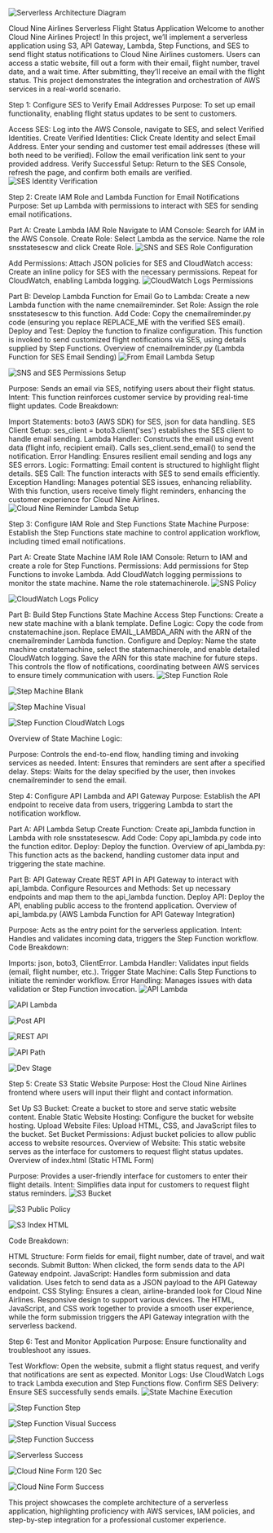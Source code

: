 ![Serverless Architecture Diagram](screenshots/serverless.drawio.png)



Cloud Nine Airlines Serverless Flight Status Application
Welcome to another Cloud Nine Airlines Project! In this project, we’ll implement a serverless application using S3, API Gateway, Lambda, Step Functions, and SES to send flight status notifications to Cloud Nine Airlines customers. Users can access a static website, fill out a form with their email, flight number, travel date, and a wait time. After submitting, they’ll receive an email with the flight status. This project demonstrates the integration and orchestration of AWS services in a real-world scenario.

Step 1: Configure SES to Verify Email Addresses
Purpose: To set up email functionality, enabling flight status updates to be sent to customers.

Access SES: Log into the AWS Console, navigate to SES, and select Verified Identities.
Create Verified Identities:
Click Create Identity and select Email Address.
Enter your sending and customer test email addresses (these will both need to be verified).
Follow the email verification link sent to your provided address.
Verify Successful Setup: Return to the SES Console, refresh the page, and confirm both emails are verified.
![SES Identity Verification](screenshots/sesidentities.png)


Step 2: Create IAM Role and Lambda Function for Email Notifications
Purpose: Set up Lambda with permissions to interact with SES for sending email notifications.

Part A: Create Lambda IAM Role
Navigate to IAM Console: Search for IAM in the AWS Console.
Create Role:
Select Lambda as the service.
Name the role snsstatesescw and click Create Role.
![SNS and SES Role Configuration](screenshots/snsesrole.png)

Add Permissions:
Attach JSON policies for SES and CloudWatch access:
Create an inline policy for SES with the necessary permissions.
Repeat for CloudWatch, enabling Lambda logging.
![CloudWatch Logs Permissions](screenshots/cwlogspermiss.png)

Part B: Develop Lambda Function for Email
Go to Lambda: Create a new Lambda function with the name cnemailreminder.
Set Role: Assign the role snsstatesescw to this function.
Add Code: Copy the cnemailreminder.py code (ensuring you replace REPLACE_ME with the verified SES email).
Deploy and Test: Deploy the function to finalize configuration.
This function is invoked to send customized flight notifications via SES, using details supplied by Step Functions.
Overview of cnemailreminder.py (Lambda Function for SES Email Sending)
![From Email Lambda Setup](screenshots/fromemaillambda.png)


![SNS and SES Permissions Setup](screenshots/snssespermissions.png)

Purpose: Sends an email via SES, notifying users about their flight status.
Intent: This function reinforces customer service by providing real-time flight updates.
Code Breakdown:

Import Statements: boto3 (AWS SDK) for SES, json for data handling.
SES Client Setup: ses_client = boto3.client('ses') establishes the SES client to handle email sending.
Lambda Handler:
Constructs the email using event data (flight info, recipient email).
Calls ses_client.send_email() to send the notification.
Error Handling: Ensures resilient email sending and logs any SES errors.
Logic:
Formatting: Email content is structured to highlight flight details.
SES Call: The function interacts with SES to send emails efficiently.
Exception Handling: Manages potential SES issues, enhancing reliability.
With this function, users receive timely flight reminders, enhancing the customer experience for Cloud Nine Airlines.
![Cloud Nine Reminder Lambda Setup](screenshots/cloudninereminderlambda.png)


Step 3: Configure IAM Role and Step Functions State Machine
Purpose: Establish the Step Functions state machine to control application workflow, including timed email notifications.

Part A: Create State Machine IAM Role
IAM Console: Return to IAM and create a role for Step Functions.
Permissions:
Add permissions for Step Functions to invoke Lambda.
Add CloudWatch logging permissions to monitor the state machine.
Name the role statemachinerole.
![SNS Policy](screenshots/snspolicy.png)


![CloudWatch Logs Policy](screenshots/cwlogspolicy.png)

Part B: Build Step Functions State Machine
Access Step Functions: Create a new state machine with a blank template.
Define Logic:
Copy the code from cnstatemachine.json.
Replace EMAIL_LAMBDA_ARN with the ARN of the cnemailreminder Lambda function.
Configure and Deploy:
Name the state machine cnstatemachine, select the statemachinerole, and enable detailed CloudWatch logging.
Save the ARN for this state machine for future steps.
This controls the flow of notifications, coordinating between AWS services to ensure timely communication with users.
![Step Function Role](screenshots/stepmachinerole.png)


![Step Machine Blank](screenshots/stepmachineblank.png)


![Step Machine Visual](screenshots/stepmachinevisual.png)


![Step Function CloudWatch Logs](screenshots/stepfucntioncwlogs.png)

Overview of State Machine Logic:

Purpose: Controls the end-to-end flow, handling timing and invoking services as needed.
Intent: Ensures that reminders are sent after a specified delay.
Steps: Waits for the delay specified by the user, then invokes cnemailreminder to send the email.

Step 4: Configure API Lambda and API Gateway
Purpose: Establish the API endpoint to receive data from users, triggering Lambda to start the notification workflow.

Part A: API Lambda Setup
Create Function: Create api_lambda function in Lambda with role snsstatesescw.
Add Code: Copy api_lambda.py code into the function editor.
Deploy: Deploy the function.
Overview of api_lambda.py: This function acts as the backend, handling customer data input and triggering the state machine.

Part B: API Gateway
Create REST API in API Gateway to interact with api_lambda.
Configure Resources and Methods:
Set up necessary endpoints and map them to the api_lambda function.
Deploy API: Deploy the API, enabling public access to the frontend application.
Overview of api_lambda.py (AWS Lambda Function for API Gateway Integration)

Purpose: Acts as the entry point for the serverless application.
Intent: Handles and validates incoming data, triggers the Step Function workflow.
Code Breakdown:

Imports: json, boto3, ClientError.
Lambda Handler:
Validates input fields (email, flight number, etc.).
Trigger State Machine: Calls Step Functions to initiate the reminder workflow.
Error Handling: Manages issues with data validation or Step Function invocation.
![API Lambda](screenshots/api_lambda.png)

![API Lambda](screenshots/apilambda.png)


![Post API](screenshots/postapi.png)


![REST API](screenshots/restapi.png)


![API Path](screenshots/apipath.png)


![Dev Stage](screenshots/devstage.png)



Step 5: Create S3 Static Website
Purpose: Host the Cloud Nine Airlines frontend where users will input their flight and contact information.

Set Up S3 Bucket: Create a bucket to store and serve static website content.
Enable Static Website Hosting: Configure the bucket for website hosting.
Upload Website Files: Upload HTML, CSS, and JavaScript files to the bucket.
Set Bucket Permissions: Adjust bucket policies to allow public access to website resources.
Overview of Website: This static website serves as the interface for customers to request flight status updates.
Overview of index.html (Static HTML Form)

Purpose: Provides a user-friendly interface for customers to enter their flight details.
Intent: Simplifies data input for customers to request flight status reminders.
![S3 Bucket](screenshots/s3bucket.png)


![S3 Public Policy](screenshots/s3publicpolicy.png)


![S3 Index HTML](screenshots/s3indexhtml.png)

Code Breakdown:

HTML Structure:
Form fields for email, flight number, date of travel, and wait seconds.
Submit Button: When clicked, the form sends data to the API Gateway endpoint.
JavaScript:
Handles form submission and data validation.
Uses fetch to send data as a JSON payload to the API Gateway endpoint.
CSS Styling:
Ensures a clean, airline-branded look for Cloud Nine Airlines.
Responsive design to support various devices.
The HTML, JavaScript, and CSS work together to provide a smooth user experience, while the form submission triggers the API Gateway integration with the serverless backend.

Step 6: Test and Monitor Application
Purpose: Ensure functionality and troubleshoot any issues.

Test Workflow: Open the website, submit a flight status request, and verify that notifications are sent as expected.
Monitor Logs: Use CloudWatch Logs to track Lambda execution and Step Functions flow.
Confirm SES Delivery: Ensure SES successfully sends emails.
![State Machine Execution](screenshots/statemachineexecution.png)


![Step Function Step](screenshots/stepfunctionstep.png)


![Step Function Visual Success](screenshots/stepfuncvisualsucc.png)


![Step Function Success](screenshots/stepfunctionsucc.png)


![Serverless Success](screenshots/serverless_success.PNG)


![Cloud Nine Form 120 Sec](screenshots/clooudnineform120sec.png)



![Cloud Nine Form Success](screenshots/cloudnineformsuccess.png)



This project showcases the complete architecture of a serverless application, highlighting proficiency with AWS services, IAM policies, and step-by-step integration for a professional customer experience.